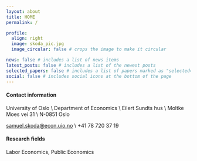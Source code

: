 ```yaml
---
layout: about
title: HOME
permalink: /

profile:
  align: right
  image: skoda_pic.jpg
  image_circular: false # crops the image to make it circular

news: false # includes a list of news items
latest_posts: false # includes a list of the newest posts
selected_papers: false # includes a list of papers marked as "selected={true}"
social: false # includes social icons at the bottom of the page
---
```

#### Contact information

University of Oslo \\
Department of Economics \\
Eilert Sundts hus \\
Moltke Moes vei 31 \\
N-0851 Oslo

<a href="mailto:samuel.skoda@econ.uio.no"> samuel.skoda@econ.uio.no </a> \\
+41 78 720 37 19


#### Research fields

Labor Economics, Public Economics
